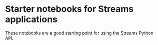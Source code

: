# Starter notebooks for Streams applications

These notebooks are a good starting point for using the Streams Python API.

